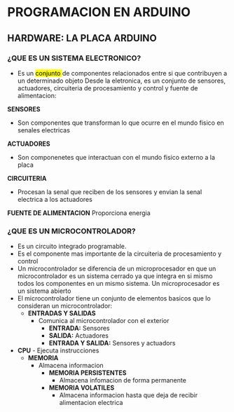 # PROGRAMACION EN ARDUINO 
## HARDWARE: LA PLACA ARDUINO 
### ¿QUE ES UN SISTEMA ELECTRONICO?
- Es un <mark> conjunto </mark> de componentes relacionados entre si  que contribuyen a un determinado objeto
Desde la eletronica, es un conjunto de sensores, actuadores, circuiteria de procesamiento y control y fuente de alimentacion:

**SENSORES**
- Son componentes que transforman lo que ocurre en el mundo fisico en senales electricas

**ACTUADORES**
- Son componenetes que interactuan con el mundo fisico externo a la placa

**CIRCUITERIA**
- Procesan la senal que reciben de los sensores y envian la senal electrica a los actuadores 

**FUENTE DE ALIMENTACION**
Proporciona energia

### ¿QUE ES UN MICROCONTROLADOR?
- Es un circuito integrado programable.
- Es el componente mas importante de la circuiteria de procesamiento y control
- Un microcontrolador se diferencia de un microprocesador en que un microcontrolador es un sistema cerrado ya que integra en si mismo todos los componentes en un mismo sistema. Un microprocesador es un sistema abierto
- El microcontrolador tiene un conjunto de elementos basicos que lo consideran un microcontrolador:
    - **ENTRADAS Y SALIDAS**
        - Comunica al microcontrolador con el exterior
            - **ENTRADA:** Sensores
            - **SALIDA:** Actuadores
            - **ENTRADA Y SALIDA:** Sensores y actuadors
-   **CPU**
        - Ejecuta instrucciones
    - **MEMORIA**
        - Almacena informacion
            - **MEMORIA PERSISTENTES**
                - Almacena infomacion de forma permanente
            - **MEMORIA VOLATILES**
                - Almacena informacion hasta que deja de recibir alimentacion electrica 
    